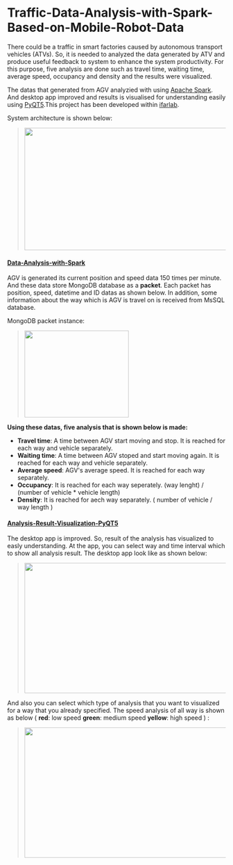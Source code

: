 # Traffic-Data-Analysis-with-Spark-Based-on-Mobile-Robot-Data
There could be a traffic in smart factories caused by autonomous transport vehicles (ATVs). So, it is needed to analyzed the data generated by ATV and produce useful feedback to system to enhance the system productivity. For this purpose, five analysis are done such as travel time, waiting time, average speed, occupancy and density and the results were visualized. 

The datas that generated from AGV analyzied with using [Apache Spark](https://spark.apache.org). And desktop app improved and results is visualised for understanding easily using [PyQT5](https://pypi.org/project/PyQt5/).This project has been developed within [ifarlab](https://ifarlab.ogu.edu.tr).

System architecture is shown below:
> <img src="https://github.com/zekeriyyaa/Traffic-Data-Analysis-with-Spark/blob/master/images/systemArchitecture.PNG" width="590px" height="282px"/>
  
#### [Data-Analysis-with-Spark](https://github.com/zekeriyyaa/Traffic-Data-Analysis-with-Spark/tree/master/Data-Analysis-with-Spark)

AGV is generated its current position and speed data 150 times per minute. And these data store MongoDB database as a **packet**. Each packet has position, speed, datetime and ID datas as shown below. In addition, some information about the way which is AGV is travel on is received from MsSQL database. <br/>

MongoDB packet instance:
> <img src=https://github.com/zekeriyyaa/Traffic-Data-Analysis-with-Spark/blob/master/images/mongodb.png width="240px" height="200px"/>

**Using these datas, five analysis that is shown below is made:**
- **Travel time**: A time between AGV start moving and stop. It is reached for each way and vehicle separately.
- **Waiting time**: A time between AGV stoped and start moving again. It is reached for each way and vehicle separately.
- **Average speed**: AGV's average speed. It is reached for each way separately.
- **Occupancy**: It is reached for each way seperately. (way lenght) / (number of vehicle * vehicle length) 
- **Density**: It is reached for aech way separately.  ( number of vehicle / way length )


#### [Analysis-Result-Visualization-PyQT5](https://github.com/zekeriyyaa/Traffic-Data-Analysis-with-Spark/tree/master/Analysis-Result-Visualization-PyQT5)
The desktop app is improved. So, result of the analysis has visualized to easly understanding. At the app, you can select way and time interval which to show all analysis result. 
The desktop app look like as shown below:
> <img src=https://github.com/zekeriyyaa/Traffic-Data-Analysis-with-Spark/blob/master/images/appInterface.png width="750px" height="300px"/>

And also you can select which type of analysis that you want to visualized for a way that you already specified.
The speed analysis of all way is shown as below ( **red**: low speed **green**: medium speed **yellow**: high speed ) :
> <img src=https://github.com/zekeriyyaa/Traffic-Data-Analysis-with-Spark/blob/master/images/speedGraph.png width="600px" height="300px"/>












